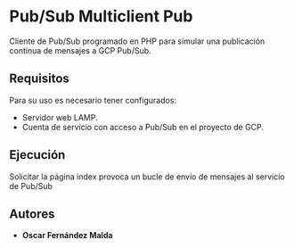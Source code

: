# Pub/Sub Multiclient Pub
Cliente de Pub/Sub programado en PHP para simular una publicación continua de mensajes a GCP Pub/Sub.

## Requisitos
Para su uso es necesario tener configurados:
* Servidor web LAMP.
* Cuenta de servicio con acceso a Pub/Sub en el proyecto de GCP.

## Ejecución
Solicitar la página index provoca un bucle de envío de mensajes al servicio de Pub/Sub

## Autores
* **Oscar Fernández Malda**
